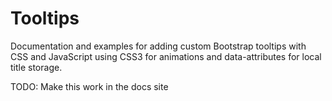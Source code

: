 # Tooltips

<p class="lead">Documentation and examples for adding custom Bootstrap tooltips with CSS and JavaScript using CSS3 for animations and data-attributes for local title storage.</p>

TODO: Make this work in the docs site

<example>

</example>
